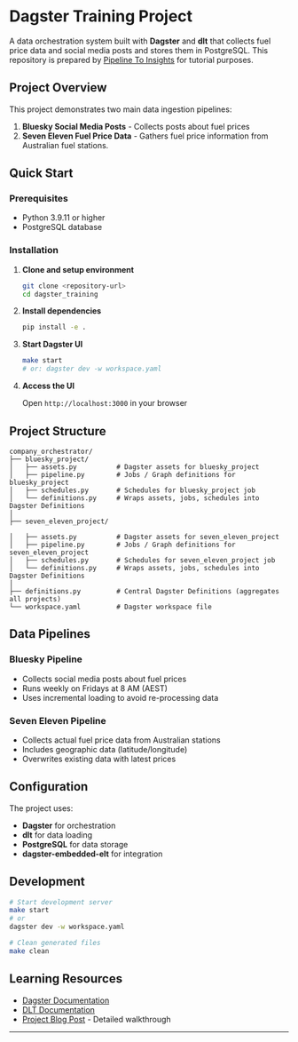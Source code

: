# Dagster Training Project

A data orchestration system built with **Dagster** and **dlt** that collects fuel price data and social media posts and stores them in PostgreSQL.
This repository is prepared by  [Pipeline To Insights](https://pipeline2insights.substack.com/)  for tutorial purposes.
## Project Overview

This project demonstrates two main data ingestion pipelines:

1. **Bluesky Social Media Posts** - Collects posts about fuel prices
2. **Seven Eleven Fuel Price Data** - Gathers fuel price information from Australian fuel stations.

## Quick Start

### Prerequisites
- Python 3.9.11 or higher
- PostgreSQL database

### Installation

1. **Clone and setup environment**
   ```bash
   git clone <repository-url>
   cd dagster_training
   

2. **Install dependencies**
   ```bash
   pip install -e .
   ```

3. **Start Dagster UI**
   ```bash
   make start
   # or: dagster dev -w workspace.yaml
   ```

4. **Access the UI**
   
   Open `http://localhost:3000` in your browser

## Project Structure

```
company_orchestrator/ 
├── bluesky_project/  
│   ├── assets.py          # Dagster assets for bluesky_project
│   ├── pipeline.py        # Jobs / Graph definitions for bluesky_project
│   ├── schedules.py       # Schedules for bluesky_project job
│   └── definitions.py     # Wraps assets, jobs, schedules into Dagster Definitions
│
├── seven_eleven_project/ 

│   ├── assets.py          # Dagster assets for seven_eleven_project
│   ├── pipeline.py        # Jobs / Graph definitions for seven_eleven_project
│   ├── schedules.py       # Schedules for seven_eleven_project job 
│   └── definitions.py     # Wraps assets, jobs, schedules into Dagster Definitions
│
├── definitions.py         # Central Dagster Definitions (aggregates all projects)
└── workspace.yaml         # Dagster workspace file
```

## Data Pipelines

### Bluesky Pipeline
- Collects social media posts about fuel prices
- Runs weekly on Fridays at 8 AM (AEST)
- Uses incremental loading to avoid re-processing data

### Seven Eleven Pipeline
- Collects actual fuel price data from Australian stations
- Includes geographic data (latitude/longitude)
- Overwrites existing data with latest prices

## Configuration

The project uses:
- **Dagster** for orchestration
- **dlt** for data loading
- **PostgreSQL** for data storage
- **dagster-embedded-elt** for integration

## Development

```bash
# Start development server
make start
# or 
dagster dev -w workspace.yaml

# Clean generated files
make clean
```

## Learning Resources

- [Dagster Documentation](https://docs.dagster.io/)
- [DLT Documentation](https://dlthub.com/docs)
- [Project Blog Post](dagster_training_blog_post.md) - Detailed walkthrough

---
